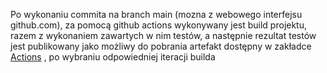Po wykonaniu commita na branch main (mozna z webowego interfejsu github.com), za pomocą github actions wykonywany jest build projektu, razem z wykonaniem zawartych w nim testów, a następnie rezultat testów jest publikowany jako możliwy do pobrania artefakt dostępny w zakładce [Actions](https://github.com/s21752/TAU/actions) , po wybraniu odpowiedniej iteracji builda
